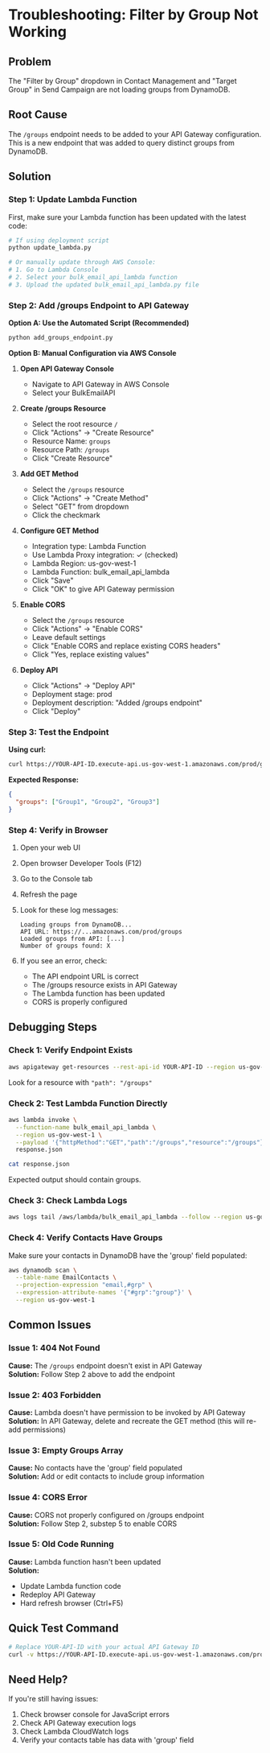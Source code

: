 # Troubleshooting: Filter by Group Not Working

## Problem
The "Filter by Group" dropdown in Contact Management and "Target Group" in Send Campaign are not loading groups from DynamoDB.

## Root Cause
The `/groups` endpoint needs to be added to your API Gateway configuration. This is a new endpoint that was added to query distinct groups from DynamoDB.

## Solution

### Step 1: Update Lambda Function
First, make sure your Lambda function has been updated with the latest code:

```bash
# If using deployment script
python update_lambda.py

# Or manually update through AWS Console:
# 1. Go to Lambda Console
# 2. Select your bulk_email_api_lambda function
# 3. Upload the updated bulk_email_api_lambda.py file
```

### Step 2: Add /groups Endpoint to API Gateway

**Option A: Use the Automated Script (Recommended)**
```bash
python add_groups_endpoint.py
```

**Option B: Manual Configuration via AWS Console**

1. **Open API Gateway Console**
   - Navigate to API Gateway in AWS Console
   - Select your BulkEmailAPI

2. **Create /groups Resource**
   - Select the root resource `/`
   - Click "Actions" → "Create Resource"
   - Resource Name: `groups`
   - Resource Path: `/groups`
   - Click "Create Resource"

3. **Add GET Method**
   - Select the `/groups` resource
   - Click "Actions" → "Create Method"
   - Select "GET" from dropdown
   - Click the checkmark
   
4. **Configure GET Method**
   - Integration type: Lambda Function
   - Use Lambda Proxy integration: ✓ (checked)
   - Lambda Region: us-gov-west-1
   - Lambda Function: bulk_email_api_lambda
   - Click "Save"
   - Click "OK" to give API Gateway permission

5. **Enable CORS**
   - Select the `/groups` resource
   - Click "Actions" → "Enable CORS"
   - Leave default settings
   - Click "Enable CORS and replace existing CORS headers"
   - Click "Yes, replace existing values"

6. **Deploy API**
   - Click "Actions" → "Deploy API"
   - Deployment stage: prod
   - Deployment description: "Added /groups endpoint"
   - Click "Deploy"

### Step 3: Test the Endpoint

**Using curl:**
```bash
curl https://YOUR-API-ID.execute-api.us-gov-west-1.amazonaws.com/prod/groups
```

**Expected Response:**
```json
{
  "groups": ["Group1", "Group2", "Group3"]
}
```

### Step 4: Verify in Browser

1. Open your web UI
2. Open browser Developer Tools (F12)
3. Go to the Console tab
4. Refresh the page
5. Look for these log messages:
   ```
   Loading groups from DynamoDB...
   API URL: https://...amazonaws.com/prod/groups
   Loaded groups from API: [...]
   Number of groups found: X
   ```

6. If you see an error, check:
   - The API endpoint URL is correct
   - The /groups resource exists in API Gateway
   - The Lambda function has been updated
   - CORS is properly configured

## Debugging Steps

### Check 1: Verify Endpoint Exists
```bash
aws apigateway get-resources --rest-api-id YOUR-API-ID --region us-gov-west-1
```

Look for a resource with `"path": "/groups"`

### Check 2: Test Lambda Function Directly
```bash
aws lambda invoke \
  --function-name bulk_email_api_lambda \
  --region us-gov-west-1 \
  --payload '{"httpMethod":"GET","path":"/groups","resource":"/groups"}' \
  response.json

cat response.json
```

Expected output should contain groups.

### Check 3: Check Lambda Logs
```bash
aws logs tail /aws/lambda/bulk_email_api_lambda --follow --region us-gov-west-1
```

### Check 4: Verify Contacts Have Groups
Make sure your contacts in DynamoDB have the 'group' field populated:
```bash
aws dynamodb scan \
  --table-name EmailContacts \
  --projection-expression "email,#grp" \
  --expression-attribute-names '{"#grp":"group"}' \
  --region us-gov-west-1
```

## Common Issues

### Issue 1: 404 Not Found
**Cause:** The `/groups` endpoint doesn't exist in API Gateway  
**Solution:** Follow Step 2 above to add the endpoint

### Issue 2: 403 Forbidden
**Cause:** Lambda doesn't have permission to be invoked by API Gateway  
**Solution:** In API Gateway, delete and recreate the GET method (this will re-add permissions)

### Issue 3: Empty Groups Array
**Cause:** No contacts have the 'group' field populated  
**Solution:** Add or edit contacts to include group information

### Issue 4: CORS Error
**Cause:** CORS not properly configured on /groups endpoint  
**Solution:** Follow Step 2, substep 5 to enable CORS

### Issue 5: Old Code Running
**Cause:** Lambda function hasn't been updated  
**Solution:** 
- Update Lambda function code
- Redeploy API Gateway
- Hard refresh browser (Ctrl+F5)

## Quick Test Command
```bash
# Replace YOUR-API-ID with your actual API Gateway ID
curl -v https://YOUR-API-ID.execute-api.us-gov-west-1.amazonaws.com/prod/groups
```

## Need Help?
If you're still having issues:
1. Check browser console for JavaScript errors
2. Check API Gateway execution logs
3. Check Lambda CloudWatch logs
4. Verify your contacts table has data with 'group' field

